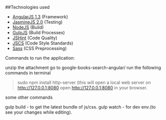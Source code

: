##Technologies used

- [AngularJS 1.3](https://angularjs.org/) (Framework)
- [JasmineJS 2.0](http://jasmine.github.io/2.0/introduction.html) (Testing)
- [NodeJS](http://nodejs.org/)  (Build)
- [GulpJS](http://gulpjs.com/)  (Build Processes)
- [JSHint](http://jshint.com/)  (Code Quality)
- [JSCS](https://github.com/jscs-dev/grunt-jscs)  (Code Style Standards)
- [Sass](http://sass-lang.com/) (CSS Preprocessing)



Commands to run the application:

unzip the attachment
go to google-books-search-angular/
run the following commands in terminal
> sudo npm install
> http-server (this will open a local web server on http://127.0.0.1:8080
> open http://127.0.0.1:8080 in your browser.


some other commands

gulp build - to get the latest bundle of js/css.
gulp watch - for dev env.(to see your changes while editing).

